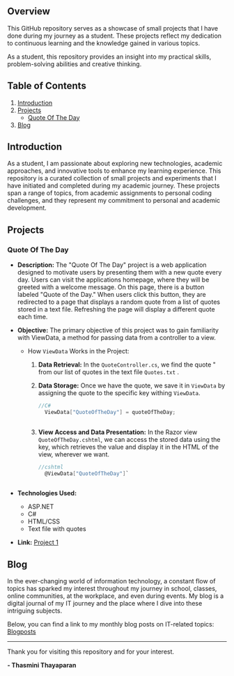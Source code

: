 ## Overview

This GitHub repository serves as a showcase of small projects that I have done during my journey as a student. These projects reflect my dedication to continuous learning and the knowledge gained in various topics. 

As a student, this repository provides an insight into my practical skills, problem-solving abilities and creative thinking.

## Table of Contents

1. [Introduction](#introduction)
2. [Projects](#projects)
    - [Quote Of The Day](#quote-of-the-day)
3. [Blog](#blog)


## Introduction

As a student, I am passionate about exploring new technologies, academic approaches, and innovative tools to enhance my learning experience. This repository is a curated collection of small projects and experiments that I have initiated and completed during my academic journey. These projects span a range of topics, from academic assignments to personal coding challenges, and they represent my commitment to personal and academic development.

## Projects

### Quote Of The Day
- **Description:** 
The "Quote Of The Day" project is a web application designed to motivate users by presenting them with a new quote every day. 
Users can visit the applications homepage, where they will be greeted with a welcome message. On this page, there is a button labeled "Quote of the Day." When users click this button, they are redirected to a page that displays a random quote from a list of quotes stored in a text file. Refreshing the page will display a different quote each time.
- **Objective:** 
The primary objective of this project was to gain familiarity with ViewData, a method for passing data from a controller to a view.
  - How `ViewData` Works in the Project:
    1. **Data Retrieval:** In the `QuoteController.cs`, we find the quote " from our list of quotes in the text file `Quotes.txt` .

    2. **Data Storage:** Once we have the  quote, we save it in `ViewData` by assigning the quote to the specific key withing `ViewData`.
  
        ```csharp
        //C#
          ViewData["QuoteOfTheDay"] = quoteOfTheDay;
      
        ```
    3. **View Access and Data Presentation:** In the Razor view `QuoteOfTheDay.cshtml`, we can access the stored data using the key, which retrieves the value and display it in the HTML of the view, wherever we want.
        ```csharp
        //cshtml
          @ViewData["QuoteOfTheDay"]`
      
        ```

- **Technologies Used:** 
  - ASP.NET
  - C#
  - HTML/CSS
  - Text file with quotes
- **Link:** [Project 1](#link-to-project-1)

## Blog
In the ever-changing world of information technology, a constant flow of topics has sparked my interest throughout my journey in school, classes, online communities, at the workplace, and even during events. My blog is a digital journal of my IT journey and the place where I dive into these intriguing subjects.

Below, you can find a link to my monthly blog posts on IT-related topics:
[Blogposts](https://thasmini.wordpress.com/)

---
Thank you for visiting this repository and for your interest.

**- Thasmini Thayaparan**

